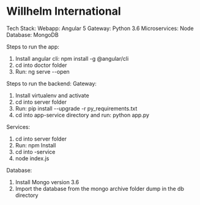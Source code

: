 # Willhelm International

Tech Stack:
  Webapp: Angular 5
  Gateway: Python 3.6
  Microservices: Node
  Database: MongoDB

Steps to run the app:
  1. Install angular cli: npm install -g @angular/cli
  2. cd into doctor folder
  3. Run: ng serve --open

Steps to run the backend:
  Gateway:
  1. Install virtualenv and activate
  1. cd into server folder
  4. Run: pip install --upgrade -r py_requirements.txt
  5. cd into app-service directory and run: python app.py

Services:
  1. cd into server folder
  2. Run: npm Install
  3. cd into <service name>-service
  4. node index.js

Database:
  1. Install Mongo version 3.6
  2. Import the database from the mongo archive folder dump in the db directory
